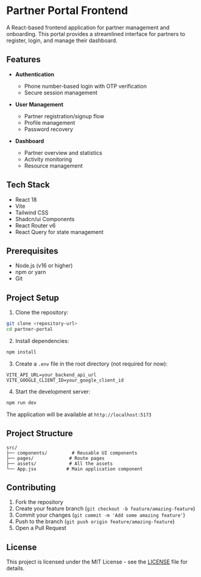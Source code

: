 # Partner Portal Frontend

A React-based frontend application for partner management and onboarding. This portal provides a streamlined interface for partners to register, login, and manage their dashboard.

## Features

- **Authentication**
  - Phone number-based login with OTP verification
  - Secure session management
  
- **User Management**
  - Partner registration/signup flow
  - Profile management
  - Password recovery

- **Dashboard**
  - Partner overview and statistics
  - Activity monitoring
  - Resource management

## Tech Stack

- React 18
- Vite
- Tailwind CSS
- Shadcn/ui Components
- React Router v6
- React Query for state management

## Prerequisites

- Node.js (v16 or higher)
- npm or yarn
- Git

## Project Setup

1. Clone the repository:
```bash
git clone <repository-url>
cd partner-portal
```

2. Install dependencies:
```bash
npm install
```

3. Create a `.env` file in the root directory (not required for now):
```env
VITE_API_URL=your_backend_api_url
VITE_GOOGLE_CLIENT_ID=your_google_client_id
```

4. Start the development server:
```bash
npm run dev
```

The application will be available at `http://localhost:5173`

## Project Structure

```
src/
├── components/         # Reusable UI components
├── pages/             # Route pages
├── assets/            # All the assets
└── App.jsx           # Main application component
```

## Contributing

1. Fork the repository
2. Create your feature branch (`git checkout -b feature/amazing-feature`)
3. Commit your changes (`git commit -m 'Add some amazing feature'`)
4. Push to the branch (`git push origin feature/amazing-feature`)
5. Open a Pull Request

## License

This project is licensed under the MIT License - see the [LICENSE](LICENSE) file for details.
